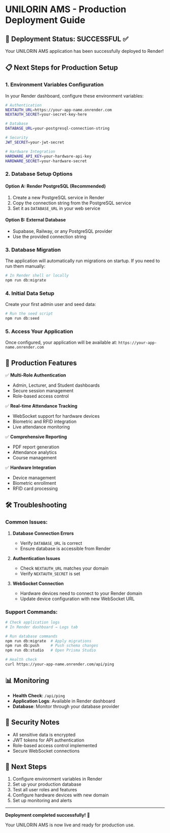 # UNILORIN AMS - Production Deployment Guide

## 🚀 Deployment Status: SUCCESSFUL ✅

Your UNILORIN AMS application has been successfully deployed to Render!

## 📋 Next Steps for Production Setup

### 1. Environment Variables Configuration

In your Render dashboard, configure these environment variables:

```bash
# Authentication
NEXTAUTH_URL=https://your-app-name.onrender.com
NEXTAUTH_SECRET=your-secret-key-here

# Database
DATABASE_URL=your-postgresql-connection-string

# Security
JWT_SECRET=your-jwt-secret

# Hardware Integration
HARDWARE_API_KEY=your-hardware-api-key
HARDWARE_SECRET=your-hardware-secret
```

### 2. Database Setup Options

#### Option A: Render PostgreSQL (Recommended)
1. Create a new PostgreSQL service in Render
2. Copy the connection string from the PostgreSQL service
3. Set it as `DATABASE_URL` in your web service

#### Option B: External Database
- Supabase, Railway, or any PostgreSQL provider
- Use the provided connection string

### 3. Database Migration

The application will automatically run migrations on startup. If you need to run them manually:

```bash
# In Render shell or locally
npm run db:migrate
```

### 4. Initial Data Setup

Create your first admin user and seed data:

```bash
# Run the seed script
npm run db:seed
```

### 5. Access Your Application

Once configured, your application will be available at:
`https://your-app-name.onrender.com`

## 🔧 Production Features

✅ **Multi-Role Authentication**
- Admin, Lecturer, and Student dashboards
- Secure session management
- Role-based access control

✅ **Real-time Attendance Tracking**
- WebSocket support for hardware devices
- Biometric and RFID integration
- Live attendance monitoring

✅ **Comprehensive Reporting**
- PDF report generation
- Attendance analytics
- Course management

✅ **Hardware Integration**
- Device management
- Biometric enrollment
- RFID card processing

## 🛠️ Troubleshooting

### Common Issues:

1. **Database Connection Errors**
   - Verify `DATABASE_URL` is correct
   - Ensure database is accessible from Render

2. **Authentication Issues**
   - Check `NEXTAUTH_URL` matches your domain
   - Verify `NEXTAUTH_SECRET` is set

3. **WebSocket Connection**
   - Hardware devices need to connect to your Render domain
   - Update device configuration with new WebSocket URL

### Support Commands:

```bash
# Check application logs
# In Render dashboard → Logs tab

# Run database commands
npm run db:migrate  # Apply migrations
npm run db:push     # Push schema changes
npm run db:studio   # Open Prisma Studio

# Health check
curl https://your-app-name.onrender.com/api/ping
```

## 📊 Monitoring

- **Health Check**: `/api/ping`
- **Application Logs**: Available in Render dashboard
- **Database**: Monitor through your database provider

## 🔐 Security Notes

- All sensitive data is encrypted
- JWT tokens for API authentication
- Role-based access control implemented
- Secure WebSocket connections

## 🎯 Next Steps

1. Configure environment variables in Render
2. Set up your production database
3. Test all user roles and features
4. Configure hardware devices with new domain
5. Set up monitoring and alerts

---

**Deployment completed successfully!** 🎉

Your UNILORIN AMS is now live and ready for production use. 